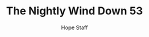 ---
image: /assets/img/nwd/53_nwd_psalm_90_12_niv.png
title: The Nightly Wind Down 53
number: 53
categories:
  - The Nightly Wind Down
author: Hope Staff
notes: The Nightly Wind Down 53
embed: >-
  EMBED_GOES_HERE
transcript: >-
  SOME LINES OF TEXT START HERE
---